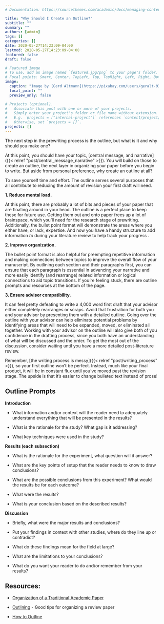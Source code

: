 ```yaml
---
# Documentation: https://sourcethemes.com/academic/docs/managing-content/

title: "Why Should I Create an Outline?"
subtitle: ""
summary: ""
authors: [admin]
tags: []
categories: []
date: 2020-05-27T14:23:09-04:00
lastmod: 2020-05-27T14:23:09-04:00
featured: false
draft: false

# Featured image
# To use, add an image named `featured.jpg/png` to your page's folder.
# Focal points: Smart, Center, TopLeft, Top, TopRight, Left, Right, BottomLeft, Bottom, BottomRight.
image:
  caption: "Image by [Gerd Altmann](https://pixabay.com/users/geralt-9301/?utm_source=link-attribution&amp;utm_medium=referral&amp;utm_campaign=image&amp;utm_content=3222267) from [Pixabay](https://pixabay.com/?utm_source=link-attribution&amp;utm_medium=referral&amp;utm_campaign=image&amp;utm_content=3222267)"
  focal_point: ""
  preview_only: false

# Projects (optional).
#   Associate this post with one or more of your projects.
#   Simply enter your project's folder or file name without extension.
#   E.g. `projects = ["internal-project"]` references `content/project/deep-learning/index.md`.
#   Otherwise, set `projects = []`.
projects: []
---
```


The next step in the prewriting process is the outline, but what is it and why should you make one?

At this point, you should have your topic, [central message, and narrative]({{< relref "post/central_message_narrative" >}}). You will build on those to create an outline, the next layer in organizing your paper before you begin to write. But aside from personal preference, why create an outline at all?

To save yourself time and effort. The outline serves several purposes that all contribute to reducing the amount of revision your first draft will need. 

**1. Reduce mental load.**

At this point, there are probably a lot of bits and pieces of your paper that are floating around in your head. The outline is a perfect place to keep these for future use. Getting them out and onto paper frees up a lot of brainspace, which you’ll need for the research stage of prewriting. Additionally, the bullet point format will demonstrate the areas where you either have, or lack, expertise. And now you have a handy structure to add information _to_ during your literature review to help track your progress .

**2. Improve organization.**

The bullet point format is also helpful for preempting repetitive information and making connections between topics to improve the overall flow of your manuscript. By outlining each section and their paragraphs first, you can ensure that each paragraph is essential in advancing your narrative and more easily identify (and rearrange) related information or logical connections to aid topic transitions. If you’re feeling stuck, there are outline prompts and resources at the bottom of the page.

**3. Ensure advisor compatibility.** 

It can feel pretty defeating to write a 4,000 word first draft that your advisor either completely rearranges or scraps. Avoid that frustration for both you and your advisor by presenting them with a detailed outline. Going over the outline with your advisor can help eliminate potential problems by identifying areas that will need to be expanded, moved, or eliminated all together. Working with your advisor on the outline will also give both of you confidence in the drafting process, since you both have an understanding of what will be discussed and the order. To get the most out of the discussion, consider waiting until you have a more detailed post-literature review.

Remember, [the writing process is messy]({{< relref "post/writing_process" >}}), so your first outline won’t be perfect. Instead, much like your final product, it will be in constant flux until you’ve moved past the revision stage. The upside is that it’s easier to change bulleted text instead of prose!

## Outline Prompts

**Introduction**

* What information and/or context will the reader need to adequately understand everything that will be presented in the results?

* What is the rationale for the study? What gap is it addressing? 

* What key techniques were used in the study?

**Results (each subsection)**

* What is the rationale for the experiment, what question will it answer?

* What are the key points of setup that the reader needs to know to draw conclusions?

* What are the possible conclusions from this experiment? What would the results be for each outcome?

* What were the results?

* What is your conclusion based on the described results?

**Discussion**

* Briefly, what were the major results and conclusions?

* Put your findings in context with other studies, where do they line up or contradict?

* What do these findings mean for the field at large?

* What are the limitations to your conclusions?

* What do you want your reader to do and/or remember from your results?

## Resources:

* [Organization of a Traditional Academic Paper](https://uncw.edu/ulc/documents/organizationofanacademicpaper.pdf)

* [Outlining](https://writingcenter.fas.harvard.edu/pages/outlining) - Good tips for organizing a review paper

* [How to Outline](https://owl.purdue.edu/owl/general_writing/the_writing_process/developing_an_outline/how_to_outline.html)
